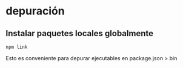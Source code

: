 # depuración

## Instalar paquetes locales globalmente

`npm link`

Esto es conveniente para depurar ejecutables en package.json > bin